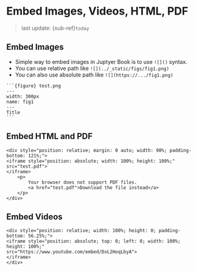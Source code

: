 Embed Images, Videos, HTML, PDF
===
> last update: {sub-ref}`today`
<div style="width: 790px;"></div>


## Embed Images

- Simple way to embed images in Juptyer Book is to use `![]()` syntax.
- You can use relative path like `![](../_static/figs/fig1.png)`
- You can also use absolute path like `![](https://.../fig1.png)`

````{example}
```{figure} test.png
---
width: 300px
name: fig1
---
Title
```
````

## Embed HTML and PDF

```{example}
<div style="position: relative; margin: 0 auto; width: 90%; padding-bottom: 121%;">
<iframe style="position: absolute; width: 100%; height: 100%;"
src="test.pdf">
</iframe>
    <p>
        Your browser does not support PDF files.
        <a href="test.pdf">Download the file instead</a>
    </p>
</div>
```

## Embed Videos

```{example}
<div style="position: relative; width: 100%; height: 0; padding-bottom: 56.25%;">
<iframe style="position: absolute; top: 0; left: 0; width: 100%; height: 100%;"
src="https://www.youtube.com/embed/DxL2HoqLbyA">
</iframe>
</div>
```